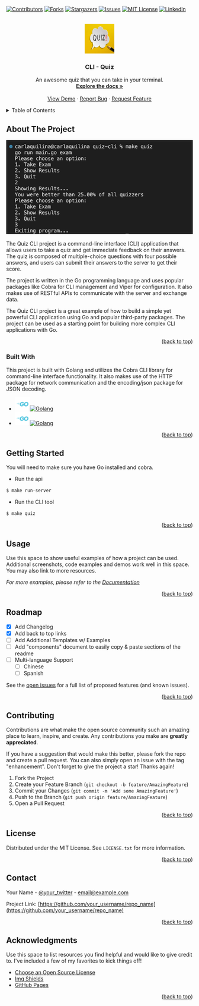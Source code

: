 <!-- Improved compatibility of back to top link: See: https://github.com/carlaquilina/quiz-cli/pull/73 -->

<a name="readme-top"></a>

<!--
*** Thanks for checking out the Best-README-Template. If you have a suggestion
*** that would make this better, please fork the repo and create a pull request
*** or simply open an issue with the tag "enhancement".
*** Don't forget to give the project a star!
*** Thanks again! Now go create something AMAZING! :D
-->

<!-- PROJECT SHIELDS -->
<!--
*** I'm using markdown "reference style" links for readability.
*** Reference links are enclosed in brackets [ ] instead of parentheses ( ).
*** See the bottom of this document for the declaration of the reference variables
*** for contributors-url, forks-url, etc. This is an optional, concise syntax you may use.
*** https://www.markdownguide.org/basic-syntax/#reference-style-links
-->

[![Contributors][contributors-shield]][contributors-url]
[![Forks][forks-shield]][forks-url]
[![Stargazers][stars-shield]][stars-url]
[![Issues][issues-shield]][issues-url]
[![MIT License][license-shield]][license-url]
[![LinkedIn][linkedin-shield]][linkedin-url]

<!-- PROJECT LOGO -->
<br />
<div align="center">
  <a href="https://github.com/carlaquilina/quiz-cli">
    <img src="images/logo.jpeg" alt="Logo" width="80" height="80">
  </a>

  <h3 align="center">CLI - Quiz</h3>

  <p align="center">
    An awesome quiz that you can take in your terminal.
    <br />
    <a href="https://github.com/carlaquilina/quiz-cli"><strong>Explore the docs »</strong></a>
    <br />
    <br />
    <a href="https://github.com/carlaquilina/quiz-cli">View Demo</a>
    ·
    <a href="https://github.com/carlaquilina/quiz-cli/issues">Report Bug</a>
    ·
    <a href="https://github.com/carlaquilina/quiz-cli/issues">Request Feature</a>
  </p>
</div>

<!-- TABLE OF CONTENTS -->
<details>
  <summary>Table of Contents</summary>
  <ol>
    <li>
      <a href="#about-the-project">About The Project</a>
      <ul>
        <li><a href="#built-with">Built With</a></li>
      </ul>
    </li>
    <li>
      <a href="#getting-started">Getting Started</a>
      <ul>
        <li><a href="#prerequisites">Prerequisites</a></li>
        <li><a href="#installation">Installation</a></li>
      </ul>
    </li>
    <li><a href="#usage">Usage</a></li>
    <li><a href="#roadmap">Roadmap</a></li>
    <li><a href="#contributing">Contributing</a></li>
    <li><a href="#license">License</a></li>
    <li><a href="#contact">Contact</a></li>
    <li><a href="#acknowledgments">Acknowledgments</a></li>
  </ol>
</details>

<!-- ABOUT THE PROJECT -->

## About The Project

[![Product Name Screen Shot][product-screenshot]](https://example.com)

The Quiz CLI project is a command-line interface (CLI) application that allows users to take a quiz and get immediate feedback on their answers. The quiz is composed of multiple-choice questions with four possible answers, and users can submit their answers to the server to get their score.

The project is written in the Go programming language and uses popular packages like Cobra for CLI management and Viper for configuration. It also makes use of RESTful APIs to communicate with the server and exchange data.

The Quiz CLI project is a great example of how to build a simple yet powerful CLI application using Go and popular third-party packages. The project can be used as a starting point for building more complex CLI applications with Go.

<p align="right">(<a href="#readme-top">back to top</a>)</p>

### Built With

This project is built with Golang and utilizes the Cobra CLI library for command-line interface functionality. It also makes use of the HTTP package for network communication and the encoding/json package for JSON decoding.

- [![Golang](/images/Go.svg)![Golang](https://img.shields.io/badge/Golang-1.19.5-6AD8E6)](https://go.dev/doc/devel/release#go1.19)
- [![Golang](/images/Go.svg)![Golang](https://img.shields.io/badge/Cobra-1.19.5-EBD263)](https://cobra.dev/)

<p align="right">(<a href="#readme-top">back to top</a>)</p>

<!-- GETTING STARTED -->

## Getting Started

You will need to make sure you have Go installed and cobra.

- Run the api

```js
$ make run-server
```

- Run the CLI tool

```js
$ make quiz
```

<p align="right">(<a href="#readme-top">back to top</a>)</p>

<!-- USAGE EXAMPLES -->

## Usage

Use this space to show useful examples of how a project can be used. Additional screenshots, code examples and demos work well in this space. You may also link to more resources.

_For more examples, please refer to the [Documentation](https://example.com)_

<p align="right">(<a href="#readme-top">back to top</a>)</p>

<!-- ROADMAP -->

## Roadmap

- [x] Add Changelog
- [x] Add back to top links
- [ ] Add Additional Templates w/ Examples
- [ ] Add "components" document to easily copy & paste sections of the readme
- [ ] Multi-language Support
  - [ ] Chinese
  - [ ] Spanish

See the [open issues](https://github.com/carlaquilina/quiz-cli/issues) for a full list of proposed features (and known issues).

<p align="right">(<a href="#readme-top">back to top</a>)</p>

<!-- CONTRIBUTING -->

## Contributing

Contributions are what make the open source community such an amazing place to learn, inspire, and create. Any contributions you make are **greatly appreciated**.

If you have a suggestion that would make this better, please fork the repo and create a pull request. You can also simply open an issue with the tag "enhancement".
Don't forget to give the project a star! Thanks again!

1. Fork the Project
2. Create your Feature Branch (`git checkout -b feature/AmazingFeature`)
3. Commit your Changes (`git commit -m 'Add some AmazingFeature'`)
4. Push to the Branch (`git push origin feature/AmazingFeature`)
5. Open a Pull Request

<p align="right">(<a href="#readme-top">back to top</a>)</p>

<!-- LICENSE -->

## License

Distributed under the MIT License. See `LICENSE.txt` for more information.

<p align="right">(<a href="#readme-top">back to top</a>)</p>

<!-- CONTACT -->

## Contact

Your Name - [@your_twitter](https://twitter.com/your_username) - email@example.com

Project Link: [https://github.com/your_username/repo_name](https://github.com/your_username/repo_name)

<p align="right">(<a href="#readme-top">back to top</a>)</p>

<!-- ACKNOWLEDGMENTS -->

## Acknowledgments

Use this space to list resources you find helpful and would like to give credit to. I've included a few of my favorites to kick things off!

- [Choose an Open Source License](https://choosealicense.com)
- [Img Shields](https://shields.io)
- [GitHub Pages](https://pages.github.com)

<p align="right">(<a href="#readme-top">back to top</a>)</p>

<!-- MARKDOWN LINKS & IMAGES -->
<!-- https://www.markdownguide.org/basic-syntax/#reference-style-links -->

[contributors-shield]: https://img.shields.io/github/contributors/carlaquilina/quiz-cli.svg?style=for-the-badge
[contributors-url]: https://github.com/carlaquilina/quiz-cli/graphs/contributors
[forks-shield]: https://img.shields.io/github/forks/carlaquilina/quiz-cli.svg?style=for-the-badge
[forks-url]: https://github.com/carlaquilina/quiz-cli/network/members
[stars-shield]: https://img.shields.io/github/stars/carlaquilina/quiz-cli.svg?style=for-the-badge
[stars-url]: https://github.com/carlaquilina/quiz-cli/stargazers
[issues-shield]: https://img.shields.io/github/issues/carlaquilina/quiz-cli.svg?style=for-the-badge
[issues-url]: https://github.com/carlaquilina/quiz-cli/issues
[license-shield]: https://img.shields.io/github/license/carlaquilina/quiz-cli.svg?style=for-the-badge
[license-url]: https://github.com/carlaquilina/quiz-cli/blob/main/LICENSE.txt
[linkedin-shield]: https://img.shields.io/badge/-LinkedIn-black.svg?style=for-the-badge&logo=linkedin&colorB=555
[linkedin-url]: https://linkedin.com/in/carlaquilina
[product-screenshot]: images/screenshot.png
